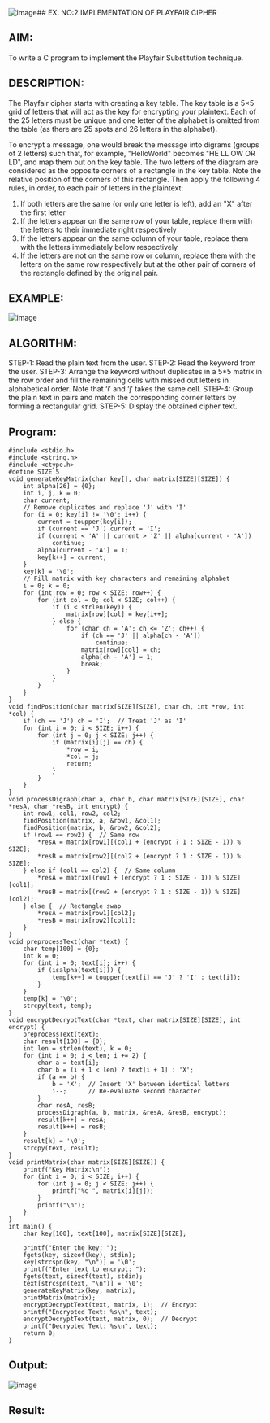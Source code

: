 ![image](https://github.com/user-attachments/assets/6828e683-b69c-45ee-b534-ba519eb10e9e)## EX. NO:2 IMPLEMENTATION OF PLAYFAIR CIPHER

 

## AIM:
 

 

To write a C program to implement the Playfair Substitution technique.

## DESCRIPTION:

The Playfair cipher starts with creating a key table. The key table is a 5×5 grid of letters that will act as the key for encrypting your plaintext. Each of the 25 letters must be unique and one letter of the alphabet is omitted from the table (as there are 25 spots and 26 letters in the alphabet).

To encrypt a message, one would break the message into digrams (groups of 2 letters) such that, for example, "HelloWorld" becomes "HE LL OW OR LD", and map them out on the key table. The two letters of the diagram are considered as the opposite corners of a rectangle in the key table. Note the relative position of the corners of this rectangle. Then apply the following 4 rules, in order, to each pair of letters in the plaintext:
1.	If both letters are the same (or only one letter is left), add an "X" after the first letter
2.	If the letters appear on the same row of your table, replace them with the letters to their immediate right respectively
3.	If the letters appear on the same column of your table, replace them with the letters immediately below respectively
4.	If the letters are not on the same row or column, replace them with the letters on the same row respectively but at the other pair of corners of the rectangle defined by the original pair.
## EXAMPLE:
![image](https://github.com/Hemamanigandan/EX-NO-2-/assets/149653568/e6858d4f-b122-42ba-acdb-db18ec2e9675)

 

## ALGORITHM:

STEP-1: Read the plain text from the user.
STEP-2: Read the keyword from the user.
STEP-3: Arrange the keyword without duplicates in a 5*5 matrix in the row order and fill the remaining cells with missed out letters in alphabetical order. Note that ‘i’ and ‘j’ takes the same cell.
STEP-4: Group the plain text in pairs and match the corresponding corner letters by forming a rectangular grid.
STEP-5: Display the obtained cipher text.




## Program:
~~~
#include <stdio.h>
#include <string.h>
#include <ctype.h>
#define SIZE 5
void generateKeyMatrix(char key[], char matrix[SIZE][SIZE]) {
    int alpha[26] = {0};
    int i, j, k = 0;
    char current;
    // Remove duplicates and replace 'J' with 'I'
    for (i = 0; key[i] != '\0'; i++) {
        current = toupper(key[i]);
        if (current == 'J') current = 'I';
        if (current < 'A' || current > 'Z' || alpha[current - 'A'])
            continue;
        alpha[current - 'A'] = 1;
        key[k++] = current;
    }
    key[k] = '\0';
    // Fill matrix with key characters and remaining alphabet
    i = 0; k = 0;
    for (int row = 0; row < SIZE; row++) {
        for (int col = 0; col < SIZE; col++) {
            if (i < strlen(key)) {
                matrix[row][col] = key[i++];
            } else {
                for (char ch = 'A'; ch <= 'Z'; ch++) {
                    if (ch == 'J' || alpha[ch - 'A'])
                        continue;
                    matrix[row][col] = ch;
                    alpha[ch - 'A'] = 1;
                    break;
                }
            }
        }
    }
}
void findPosition(char matrix[SIZE][SIZE], char ch, int *row, int *col) {
    if (ch == 'J') ch = 'I';  // Treat 'J' as 'I'
    for (int i = 0; i < SIZE; i++) {
        for (int j = 0; j < SIZE; j++) {
            if (matrix[i][j] == ch) {
                *row = i;
                *col = j;
                return;
            }
        }
    }
}
void processDigraph(char a, char b, char matrix[SIZE][SIZE], char *resA, char *resB, int encrypt) {
    int row1, col1, row2, col2;
    findPosition(matrix, a, &row1, &col1);
    findPosition(matrix, b, &row2, &col2);
    if (row1 == row2) {  // Same row
        *resA = matrix[row1][(col1 + (encrypt ? 1 : SIZE - 1)) % SIZE];
        *resB = matrix[row2][(col2 + (encrypt ? 1 : SIZE - 1)) % SIZE];
    } else if (col1 == col2) {  // Same column
        *resA = matrix[(row1 + (encrypt ? 1 : SIZE - 1)) % SIZE][col1];
        *resB = matrix[(row2 + (encrypt ? 1 : SIZE - 1)) % SIZE][col2];
    } else {  // Rectangle swap
        *resA = matrix[row1][col2];
        *resB = matrix[row2][col1];
    }
}
void preprocessText(char *text) {
    char temp[100] = {0};
    int k = 0;
    for (int i = 0; text[i]; i++) {
        if (isalpha(text[i])) {
            temp[k++] = toupper(text[i] == 'J' ? 'I' : text[i]);
        }
    }
    temp[k] = '\0';
    strcpy(text, temp);
}
void encryptDecryptText(char *text, char matrix[SIZE][SIZE], int encrypt) {
    preprocessText(text);
    char result[100] = {0};
    int len = strlen(text), k = 0;
    for (int i = 0; i < len; i += 2) {
        char a = text[i];
        char b = (i + 1 < len) ? text[i + 1] : 'X';
        if (a == b) {
            b = 'X';  // Insert 'X' between identical letters
            i--;      // Re-evaluate second character
        }
        char resA, resB;
        processDigraph(a, b, matrix, &resA, &resB, encrypt);
        result[k++] = resA;
        result[k++] = resB;
    }
    result[k] = '\0';
    strcpy(text, result);
}
void printMatrix(char matrix[SIZE][SIZE]) {
    printf("Key Matrix:\n");
    for (int i = 0; i < SIZE; i++) {
        for (int j = 0; j < SIZE; j++) {
            printf("%c ", matrix[i][j]);
        }
        printf("\n");
    }
}
int main() {
    char key[100], text[100], matrix[SIZE][SIZE];
    
    printf("Enter the key: ");
    fgets(key, sizeof(key), stdin);
    key[strcspn(key, "\n")] = '\0';
    printf("Enter text to encrypt: ");
    fgets(text, sizeof(text), stdin);
    text[strcspn(text, "\n")] = '\0';
    generateKeyMatrix(key, matrix);
    printMatrix(matrix);
    encryptDecryptText(text, matrix, 1);  // Encrypt
    printf("Encrypted Text: %s\n", text);
    encryptDecryptText(text, matrix, 0);  // Decrypt
    printf("Decrypted Text: %s\n", text);
    return 0;
}
~~~

## Output:
![image](https://github.com/user-attachments/assets/3cd4b6d8-6358-43cd-ae5d-1b810117baf6)

## Result:
